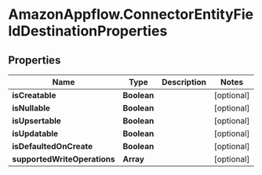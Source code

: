# AmazonAppflow.ConnectorEntityFieldDestinationProperties

## Properties

Name | Type | Description | Notes
------------ | ------------- | ------------- | -------------
**isCreatable** | **Boolean** |  | [optional] 
**isNullable** | **Boolean** |  | [optional] 
**isUpsertable** | **Boolean** |  | [optional] 
**isUpdatable** | **Boolean** |  | [optional] 
**isDefaultedOnCreate** | **Boolean** |  | [optional] 
**supportedWriteOperations** | **Array** |  | [optional] 


